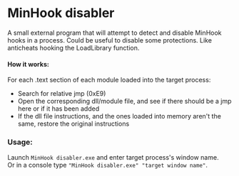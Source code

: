 # MinHook disabler

A small external program that will attempt to detect and disable MinHook hooks in a process.
Could be useful to disable some protections.
Like anticheats hooking the LoadLibrary function.

#### How it works:
For each .text section of each module loaded into the target process:
- Search for relative jmp (0xE9)
- Open the corresponding dll/module file, and see if there should be a jmp here or if it has been added
- If the dll file instructions, and the ones loaded into memory aren't the same, restore the original instructions

### Usage:
Launch `MinHook disabler.exe` and enter target process's window name.
<br/>Or in a console type `"MinHook disabler.exe" "target window name"`.